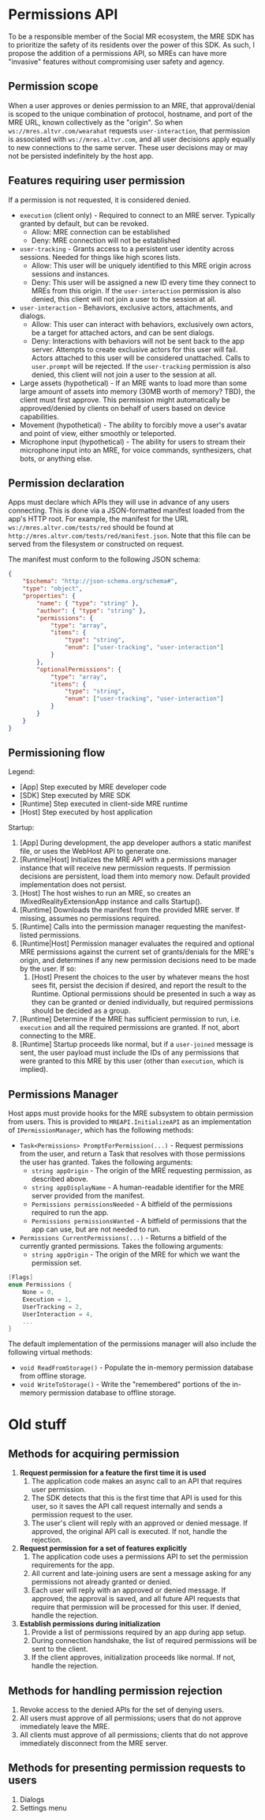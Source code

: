 Permissions API
=================

To be a responsible member of the Social MR ecosystem, the MRE SDK has to prioritize the safety of its residents over
the power of this SDK. As such, I propose the addition of a permissions API, so MREs can have more "invasive" features
without compromising user safety and agency.


Permission scope
------------------

When a user approves or denies permission to an MRE, that approval/denial is scoped to the unique combination of
protocol, hostname, and port of the MRE URL, known collectively as the "origin". So when `ws://mres.altvr.com/wearahat`
requests `user-interaction`, that permission is associated with `ws://mres.altvr.com`, and all user decisions apply
equally to new connections to the same server. These user decisions may or may not be persisted indefinitely by the host app.


Features requiring user permission
------------------------------------

If a permission is not requested, it is considered denied.

* `execution` (client only) - Required to connect to an MRE server. Typically granted by default, but can be revoked.
	* Allow: MRE connection can be established
	* Deny: MRE connection will not be established
* `user-tracking` - Grants access to a persistent user identity across sessions. Needed for things like high scores lists.
	* Allow: This user will be uniquely identified to this MRE origin across sessions and instances.
	* Deny: This user will be assigned a new ID every time they connect to MREs from this origin. If the `user-interaction`
		permission is also denied, this client will not join a user to the session at all.
* `user-interaction` - Behaviors, exclusive actors, attachments, and dialogs.
	* Allow: This user can interact with behaviors, exclusively own actors, be a target for attached actors, and can be
		sent dialogs.
	* Deny: Interactions with behaviors will not be sent back to the app server. Attempts to create exclusive actors
		for this user will fail. Actors attached to this user will be considered unattached. Calls to `user.prompt`
		will be rejected. If the `user-tracking` permission is also denied, this client will not join a user to the
		session at all.
* Large assets (hypothetical) - If an MRE wants to load more than some large amount of assets into memory
	(30MB worth of memory? TBD), the client must first approve. This permission might automatically be approved/denied
	by clients on behalf of users based on device capabilities.
* Movement (hypothetical) - The ability to forcibly move a user's avatar and point of view, either smoothly
	or teleported.
* Microphone input (hypothetical) - The ability for users to stream their microphone input into an MRE, for voice
	commands, synthesizers, chat bots, or anything else.


Permission declaration
------------------------

Apps must declare which APIs they will use in advance of any users connecting. This is done via a JSON-formatted
manifest loaded from the app's HTTP root. For example, the manifest for the URL `ws://mres.altvr.com/tests/red` should
be found at `http://mres.altvr.com/tests/red/manifest.json`. Note that this file can be served from the filesystem or
constructed on request.

The manifest must conform to the following JSON schema:

```json
{
	"$schema": "http://json-schema.org/schema#",
	"type": "object",
	"properties": {
		"name": { "type": "string" },
		"author": { "type": "string" },
		"permissions": {
			"type": "array",
			"items": {
				"type": "string",
				"enum": ["user-tracking", "user-interaction"]
			}
		},
		"optionalPermissions": {
			"type": "array",
			"items": {
				"type": "string",
				"enum": ["user-tracking", "user-interaction"]
			}
		}
	}
}
```

Permissioning flow
--------------------

Legend:

* [App] Step executed by MRE developer code
* [SDK] Step executed by MRE SDK
* [Runtime] Step executed in client-side MRE runtime
* [Host] Step executed by host application

Startup:

1. [App] During development, the app developer authors a static manifest file, or uses the WebHost API to generate one.
2. [Runtime|Host] Initializes the MRE API with a permissions manager instance that will receive new permission requests.
	If permission decisions are persistent, load them into memory now. Default provided implementation does not persist.
3. [Host] The host wishes to run an MRE, so creates an IMixedRealityExtensionApp instance and calls Startup().
4. [Runtime] Downloads the manifest from the provided MRE server. If missing, assumes no permissions required.
5. [Runtime] Calls into the permission manager requesting the manifest-listed permissions.
6. [Runtime|Host] Permission manager evaluates the required and optional MRE permissions against the current set of
	grants/denials for the MRE's origin, and determines if any new permission decisions need to be made by the user.
	If so:
	1. [Host] Present the choices to the user by whatever means the host sees fit, persist the decision if desired,
		and report the result to the Runtime. Optional permissions should be presented in such a way as they can be
		granted or denied individually, but required permissions should be decided as a group.
7. [Runtime] Determine if the MRE has sufficient permission to run, i.e. `execution` and all the required permissions
	are granted. If not, abort connecting to the MRE.
8. [Runtime] Startup proceeds like normal, but if a `user-joined` message is sent, the user payload must include
	the IDs of any permissions that were granted to this MRE by this user (other than `execution`, which is implied).


Permissions Manager
---------------------

Host apps must provide hooks for the MRE subsystem to obtain permission from users. This is provided to `MREAPI.InitializeAPI`
as an implementation of `IPermissionManager`, which has the following methods:

* `Task<Permissions> PromptForPermission(...)` - Request permissions from the user, and return a Task that resolves
	with those permissions the user has granted. Takes the following arguments:
	* `string appOrigin` - The origin of the MRE requesting permission, as described above.
	* `string appDisplayName` - A human-readable identifier for the MRE server provided from the manifest.
	* `Permissions permissionsNeeded` - A bitfield of the permissions required to run the app.
	* `Permissions permissionsWanted` - A bitfield of permissions that the app can use, but are not needed to run.
* `Permissions CurrentPermissions(...)` - Returns a bitfield of the currently granted permissions. Takes the following
	arguments:
	* `string appOrigin` - The origin of the MRE for which we want the permission set.

```cs
[Flags]
enum Permissions {
	None = 0,
	Execution = 1,
	UserTracking = 2,
	UserInteraction = 4,
	...
}
```

The default implementation of the permissions manager will also include the following virtual methods:

* `void ReadFromStorage()` - Populate the in-memory permission database from offline storage.
* `void WriteToStorage()` - Write the "remembered" portions of the in-memory permission database to offline storage.


Old stuff
===========


Methods for acquiring permission
----------------------------------

1. **Request permission for a feature the first time it is used**
	1. The application code makes an async call to an API that requires user permission.
	2. The SDK detects that this is the first time that API is used for this user, so it saves the API call request
		internally and sends a permission request to the user.
	3. The user's client will reply	with an approved or denied message. If approved, the original API call is executed.
		If not, handle the rejection.
2. **Request permission for a set of features explicitly**
	1. The application code uses a permissions API to set the permission requirements for the app.
	2. All current and late-joining users are sent a message asking for any permissions not already granted or denied.
	3. Each user will reply with an approved or denied message. If approved, the approval is saved, and all future API
		requests that require that permission will be processed for this user. If denied, handle the rejection.
3. **Establish permissions during initialization**
	1. Provide a list of permissions required by an app during app setup.
	2. During connection handshake, the list of required permissions will be sent to the client.
	3. If the client approves, initialization proceeds like normal. If not, handle the rejection.


Methods for handling permission rejection
-------------------------------------------

1. Revoke access to the denied APIs for the set of denying users.
2. All users must approve of all permissions; users that do not approve immediately leave the MRE.
3. All clients must approve of all permissions; clients that do not approve immediately disconnect from the MRE server.


Methods for presenting permission requests to users
-----------------------------------------------------

1. Dialogs
2. Settings menu
